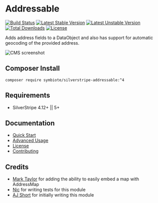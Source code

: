 # Addressable

[![Build Status](https://travis-ci.org/symbiote/silverstripe-addressable.svg?branch=master)](https://travis-ci.org/symbiote/silverstripe-addressable)
[![Latest Stable Version](https://poser.pugx.org/symbiote/silverstripe-addressable/version.svg)](https://github.com/symbiote/silverstripe-addressable/releases)
[![Latest Unstable Version](https://poser.pugx.org/symbiote/silverstripe-addressable/v/unstable.svg)](https://packagist.org/packages/symbiote/silverstripe-addressable)
[![Total Downloads](https://poser.pugx.org/symbiote/silverstripe-addressable/downloads.svg)](https://packagist.org/packages/symbiote/silverstripe-addressable)
[![License](https://poser.pugx.org/symbiote/silverstripe-addressable/license.svg)](https://github.com/symbiote/silverstripe-addressable/blob/master/LICENSE.md)

Adds address fields to a DataObject and also has support for automatic geocoding of the provided address.

![CMS screenshot](https://user-images.githubusercontent.com/3859574/43246926-8b218be2-90f6-11e8-9929-72192e23fc81.png)

## Composer Install

```
composer require symbiote/silverstripe-addressable:^4
```

## Requirements

* SilverStripe 4.12+ || 5+

## Documentation

* [Quick Start](docs/en/quick-start.md)
* [Advanced Usage](docs/en/advanced-usage.md)
* [License](LICENSE.md)
* [Contributing](CONTRIBUTING.md)

## Credits

* [Mark Taylor](https://github.com/symbiote/silverstripe-addressable/commit/7eb2f81c66502093c82c293943f43de9154ad807) for adding the ability to easily embed a map with AddressMap
* [Nic](https://github.com/muskie9) for writing tests for this module
* [AJ Short](https://github.com/ajshort) for initially writing this module
